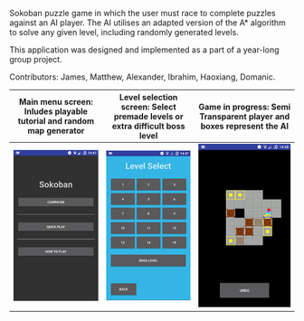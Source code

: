 Sokoban puzzle game in which the user must race to complete puzzles 
against an AI player. The AI utilises an adapted version of the A*
algorithm to solve any given level, including randomly generated
levels.

This application was designed and implemented as a part of
a year-long group project.

Contributors: James, Matthew, Alexander, Ibrahim, Haoxiang, Domanic.

| Main menu screen: Inludes playable tutorial and random map generator| Level selection screen: Select premade levels or extra difficult boss level   | Game in progress: Semi Transparent player and boxes represent the AI      |
|------------|-------------|-------------|
|![Screen](Docs/preview1.png)|![Screen](Docs/preview2.png)|![Screen](Docs/preview3.png)
